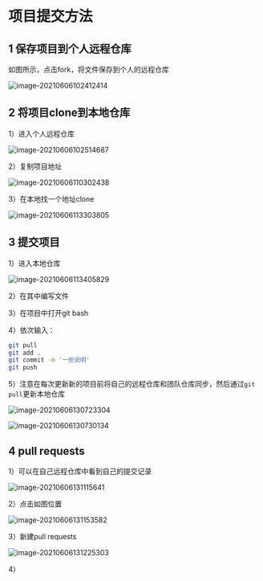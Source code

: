 # 项目提交方法

## 1 保存项目到个人远程仓库

如图所示，点击fork，将文件保存到个人的远程仓库

![image-20210606102412414](D:\works\software_engineering\questions-and-answers-app\汇报材料\使用方法.assets\image-20210606102412414.png)

## 2 将项目clone到本地仓库

1）进入个人远程仓库

![image-20210606102514687](D:\works\software_engineering\questions-and-answers-app\汇报材料\使用方法.assets\image-20210606102514687.png)

2）复制项目地址

![image-20210606110302438](D:\works\software_engineering\questions-and-answers-app\汇报材料\使用方法.assets\image-20210606110302438.png)

3）在本地找一个地址clone

![image-20210606113303805](D:\works\software_engineering\questions-and-answers-app\汇报材料\使用方法.assets\image-20210606113303805.png)

## 3 提交项目

1）进入本地仓库

![image-20210606113405829](D:\works\software_engineering\questions-and-answers-app\汇报材料\使用方法.assets\image-20210606113405829.png)

2）在其中编写文件

3）在项目中打开git bash

4）依次输入：

```bash
git pull
git add .
git commit -m '一些说明'
git push
```

5）注意在每次更新新的项目前将自己的远程仓库和团队仓库同步，然后通过`git pull`更新本地仓库

![image-20210606130723304](D:\works\software_engineering\questions-and-answers-app\汇报材料\使用方法.assets\image-20210606130723304.png)

![image-20210606130730134](D:\works\software_engineering\questions-and-answers-app\汇报材料\使用方法.assets\image-20210606130730134.png)

## 4 pull requests

1）可以在自己远程仓库中看到自己的提交记录

![image-20210606131115641](D:\works\software_engineering\questions-and-answers-app\汇报材料\项目提交方法.assets\image-20210606131115641.png)

2）点击如图位置

![image-20210606131153582](D:\works\software_engineering\questions-and-answers-app\汇报材料\项目提交方法.assets\image-20210606131153582.png)

3）新建pull requests

![image-20210606131225303](D:\works\software_engineering\questions-and-answers-app\汇报材料\项目提交方法.assets\image-20210606131225303.png)

4）